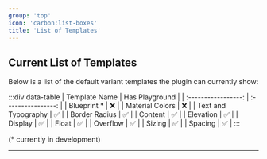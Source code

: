 ```yaml
---
group: 'top'
icon: 'carbon:list-boxes'
title: 'List of Templates'
---
```


## Current List of Templates

Below is a list of the default variant templates the plugin can currently show:

:::div data-table
| Template Name | Has Playground |
| :-----------------: | :----------------: |
| Blueprint \* | :x: |
| Material Colors | :x: |
| Text and Typography | :white_check_mark: |
| Border Radius | :white_check_mark: |
| Content | :white_check_mark: |
| Elevation | :white_check_mark: |
| Display | :white_check_mark: |
| Float | :white_check_mark: |
| Overflow | :white_check_mark: |
| Sizing | :white_check_mark: |
| Spacing | :white_check_mark: |
:::

(\* currently in development)

---
